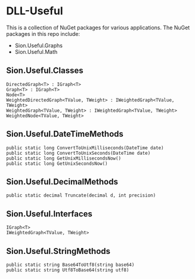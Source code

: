 # DLL-Useful

This is a collection of NuGet packages for various applications.
The NuGet packages in this repo include:

- Sion.Useful.Graphs
- Sion.Useful.Math

## Sion.Useful.Classes

```
DirectedGraph<T> : IGraph<T>
Graph<T> : IGraph<T>
Node<T>
WeightedDirectedGraph<TValue, TWeight> : IWeightedGraph<TValue, TWeight>
WeightedGraph<TValue, TWeight> : IWeightedGraph<TValue, TWeight>
WeightedNode<TValue, TWeight>
```

## Sion.Useful.DateTimeMethods

```
public static long ConvertToUnixMilliseconds(DateTime date)
public static long ConvertToUnixSeconds(DateTime date)
public static long GetUnixMillisecondsNow()
public static long GetUnixSecondsNow()
```

## Sion.Useful.DecimalMethods

```
public static decimal Truncate(decimal d, int precision)
```

## Sion.Useful.Interfaces

```
IGraph<T>
IWeightedGraph<TValue, TWeight>
```

## Sion.Useful.StringMethods

```
public static string Base64ToUtf8(string base64)
public static string Utf8ToBase64(string utf8)
```
